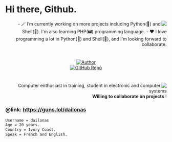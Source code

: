 # Hi there, Github.

<img align="right" src="https://github-readme-stats.vercel.app/api/top-langs/?username=dailonas&theme=transparent)">
<p align="right"> 
- 🪄 I’m currently working on more projects including Python(🐍) and Shell(🐚). I'm also learning PHP(🖬) programming language.
- ♥️ I love programming a lot in Python(🐍) and Shell(🐚), and I'm looking forward to collaborate.
</p>

#
<p align="center">
  <a href="https://github.com/dailonas"  target="_blank">
    <img align="center" src="https://img.shields.io/badge/Author-Atul-cyan" alt="Author">
  </a><br>
  <a href="https://github.com/A-Unix?tab=repositories"  target="_blank">
    <img align="center" src="https://img.shields.io/badge/GitHub_Repo-A--Unix-yellow" alt="GitHub Repo">
  </a><br>
</p>

#

<img align="right" src="https://github-readme-stats.vercel.app/api?username=dailonas&show_icons=true&theme=transparent">
<p align="right">
Computer enthusiast in training,
student in electronic and computer systems
<br/> <b>Willing to collaborate on projects</b> !
</p>

### @link: https://guns.lol/dailonas 

```md
Username = dailonas  
Age = 20 years.
Country = Ivory Coast.
Speak = French and English.
```
